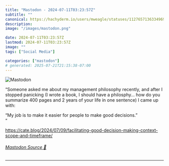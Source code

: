 ```yaml
---
title: "Mastodon - 2024-07-11T03:23:57Z"
subtitle: ""
canonical: https://hachyderm.io/users/mweagle/statuses/112765713633496975
description:
image: "/images/mastodon.png"

date: 2024-07-11T03:23:57Z
lastmod: 2024-07-11T03:23:57Z
image: ""
tags: ["Social Media"]

categories: ["mastodon"]
# generated: 2025-07-21T21:15:38-07:00
---
```

![Mastodon](/images/mastodon.png)

<p>“Someone asked me about my management philosophy recently, and after I stopped panicking (I wrote a book, I should have a philosphy… how do you summarize 400 pages and 2 years of your life in one sentence) I came up with:</p><p>“My job is to make it easier for people to make good decisions.”<br />“</p><p><a href="https://cate.blog/2024/07/09/facilitating-good-decision-making-context-scope-and-timeframe/" target="_blank" rel="nofollow noopener noreferrer" translate="no"><span class="invisible">https://</span><span class="ellipsis">cate.blog/2024/07/09/facilitat</span><span class="invisible">ing-good-decision-making-context-scope-and-timeframe/</span></a></p>


###### [Mastodon Source 🐘](https://hachyderm.io/@mweagle/112765713633496975)

___
